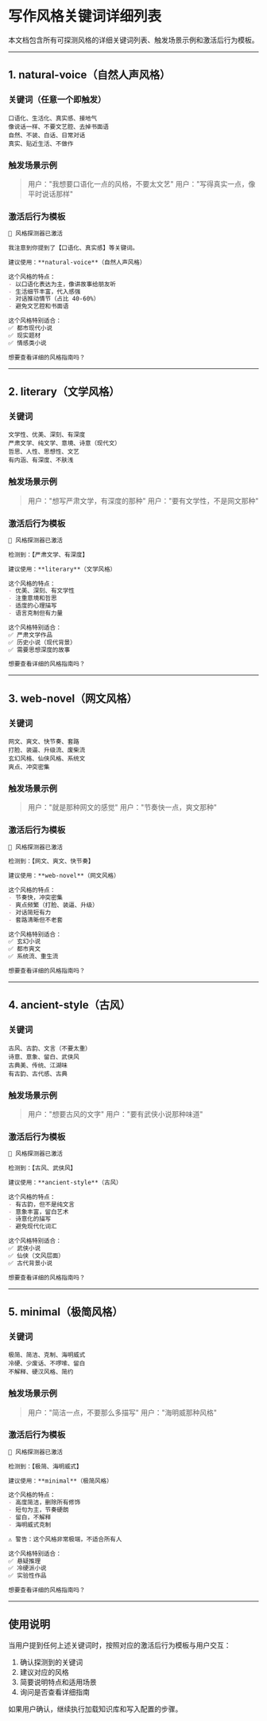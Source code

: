 # 写作风格关键词详细列表

本文档包含所有可探测风格的详细关键词列表、触发场景示例和激活后行为模板。

---

## 1. natural-voice（自然人声风格）

### 关键词（任意一个即触发）
```
口语化、生活化、真实感、接地气
像说话一样、不要文艺腔、去掉书面语
自然、不装、白话、日常对话
真实、贴近生活、不做作
```

### 触发场景示例
> 用户："我想要口语化一点的风格，不要太文艺"
> 用户："写得真实一点，像平时说话那样"

### 激活后行为模板
```markdown
🎨 风格探测器已激活

我注意到你提到了【口语化、真实感】等关键词。

建议使用：**natural-voice**（自然人声风格）

这个风格的特点：
- 以口语化表达为主，像讲故事给朋友听
- 生活细节丰富，代入感强
- 对话推动情节（占比 40-60%）
- 避免文艺腔和书面语

这个风格特别适合：
✅ 都市现代小说
✅ 现实题材
✅ 情感类小说

想要查看详细的风格指南吗？
```

---

## 2. literary（文学风格）

### 关键词
```
文学性、优美、深刻、有深度
严肃文学、纯文学、意境、诗意（现代文）
哲思、人性、思想性、文艺
有内涵、有深度、不肤浅
```

### 触发场景示例
> 用户："想写严肃文学，有深度的那种"
> 用户："要有文学性，不是网文那种"

### 激活后行为模板
```markdown
🎨 风格探测器已激活

检测到：【严肃文学、有深度】

建议使用：**literary**（文学风格）

这个风格的特点：
- 优美、深刻、有文学性
- 注重意境和哲思
- 适度的心理描写
- 语言克制但有力量

这个风格特别适合：
✅ 严肃文学作品
✅ 历史小说（现代背景）
✅ 需要思想深度的故事

想要查看详细的风格指南吗？
```

---

## 3. web-novel（网文风格）

### 关键词
```
网文、爽文、快节奏、套路
打脸、装逼、升级流、废柴流
玄幻风格、仙侠风格、系统文
爽点、冲突密集
```

### 触发场景示例
> 用户："就是那种网文的感觉"
> 用户："节奏快一点，爽文那种"

### 激活后行为模板
```markdown
🎨 风格探测器已激活

检测到：【网文、爽文、快节奏】

建议使用：**web-novel**（网文风格）

这个风格的特点：
- 节奏快，冲突密集
- 爽点频繁（打脸、装逼、升级）
- 对话简短有力
- 套路清晰但不老套

这个风格特别适合：
✅ 玄幻小说
✅ 都市爽文
✅ 系统流、重生流

想要查看详细的风格指南吗？
```

---

## 4. ancient-style（古风）

### 关键词
```
古风、古韵、文言（不要太重）
诗意、意象、留白、武侠风
古典美、传统、江湖味
有古韵、古代感、古典
```

### 触发场景示例
> 用户："想要古风的文字"
> 用户："要有武侠小说那种味道"

### 激活后行为模板
```markdown
🎨 风格探测器已激活

检测到：【古风、武侠风】

建议使用：**ancient-style**（古风）

这个风格的特点：
- 有古韵，但不是纯文言
- 意象丰富，留白艺术
- 诗意化的描写
- 避免现代化词汇

这个风格特别适合：
✅ 武侠小说
✅ 仙侠（文风层面）
✅ 古代背景小说

想要查看详细的风格指南吗？
```

---

## 5. minimal（极简风格）

### 关键词
```
极简、简洁、克制、海明威式
冷硬、少废话、不啰嗦、留白
不解释、硬汉风格、简约
```

### 触发场景示例
> 用户："简洁一点，不要那么多描写"
> 用户："海明威那种风格"

### 激活后行为模板
```markdown
🎨 风格探测器已激活

检测到：【极简、海明威式】

建议使用：**minimal**（极简风格）

这个风格的特点：
- 高度简洁，删除所有修饰
- 短句为主，节奏硬朗
- 留白，不解释
- 海明威式克制

⚠️ 警告：这个风格非常极端，不适合所有人

这个风格特别适合：
✅ 悬疑推理
✅ 冷硬派小说
✅ 实验性作品

想要查看详细的风格指南吗？
```

---

## 使用说明

当用户提到任何上述关键词时，按照对应的激活后行为模板与用户交互：

1. 确认探测到的关键词
2. 建议对应的风格
3. 简要说明特点和适用场景
4. 询问是否查看详细指南

如果用户确认，继续执行加载知识库和写入配置的步骤。
